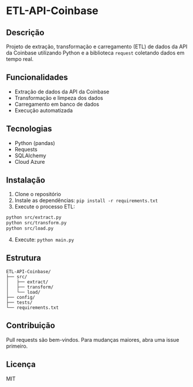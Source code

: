 # ETL-API-Coinbase

## Descrição

Projeto de extração, transformação e carregamento (ETL) de dados da API da Coinbase utilizando Python e a biblioteca `request` coletando dados em tempo real.

## Funcionalidades

- Extração de dados da API da Coinbase
- Transformação e limpeza dos dados
- Carregamento em banco de dados
- Execução automatizada

## Tecnologias

- Python (pandas)
- Requests
- SQLAlchemy
- Cloud Azure

## Instalação

1. Clone o repositório
2. Instale as dependências: `pip install -r requirements.txt`
3. Execute o processo ETL:
```bash
python src/extract.py
python src/transform.py
python src/load.py
```
4. Execute: `python main.py`

## Estrutura

```
ETL-API-Coinbase/
├── src/
│   ├── extract/
│   ├── transform/
│   └── load/
├── config/
├── tests/
└── requirements.txt
```

## Contribuição

Pull requests são bem-vindos. Para mudanças maiores, abra uma issue primeiro.

## Licença

MIT
